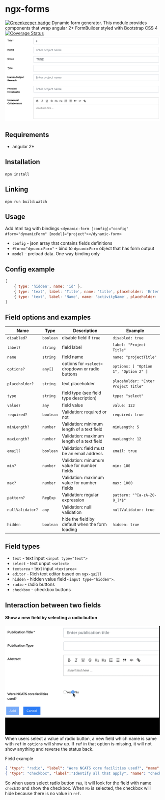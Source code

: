 # ngx-forms

[![Greenkeeper badge](https://badges.greenkeeper.io/LabShare/ngx-forms.svg?token=4a12f6b1da0f082ac1bbf2c72bbcaf01b001705746c61c36eee1db6bda3d7c11&ts=1525971500061)](https://greenkeeper.io/)
Dynamic form generator. This module provides components that wrap angular 2+ FormBuilder styled with Bootstrap CSS 4
[![Coverage Status](https://coveralls.io/repos/github/LabShare/ngx-forms/badge.svg?t=K1oUbj)](https://coveralls.io/github/LabShare/ngx-forms)
![Alt text](/imgs/readmess.png?raw=true "Optional Title")

## Requirements
-   angular 2+

## Installation
`npm install`

## Linking
`npm run build:watch`

## Usage
Add html tag with bindings
`<dynamic-form [config]="config" #form="dynamicForm" [model]="project"></dynamic-form>`
- `config` - json array that contains fields definitions
- `#form="dynamicForm"` - bind to `dynamicForm` object that has form output
- `model` - preload data. One way binding only

## Config example
```javascript
[
    { type: 'hidden', name: 'id' },
    { type: 'text', label: 'Title', name: 'title', placeholder: 'Enter project title', required: true, max: 14 },
    { type: 'text', label: 'Name', name: 'activityName', placeholder: 'Enter project name', minLength: 2, maxLength: 5 },
]
```

## Field options and examples
Name | Type | Description | Example
-- | -- | -- | --
`disabled?` | `boolean` | disable field if `true` | `disabled: true`
`label?` | `string` | field label | `label: "Project Title"`
`name` | `string` | field name | `name: "projectTitle"`
`options?` | `any[]` | options for `<select>` dropdown or radio buttons | `options: [ "Option 1", "Option 2" ]` 
`placeholder?` | `string` | text placeholder | `placeholder: "Enter Project Title"`
`type` | `string` | field type (see field type description) | `type: "select"`
`value?` | `any` | field value | `value: 123`
`required?` | `boolean` | Validation: required or not | `required: true`
`minLength?` | `number` | Validation: minimum length of a text field | `minLength: 5`
`maxLength?` | `number` | Validation: maximum length of a text field | `maxLength: 12`
`email?` | `boolean` | Validation: field must be an email address | `email: true`
`min?` | `number` | Validation: minumum value for number fields | `min: 100`
`max?` | `number` | Validation: maximum value for number fields | `max: 1000`
`pattern?` | `RegExp` | Validation: regular expression | `pattern: "^[a-zA-Z0-9_]*$"`
`nullValidator?` | `any` | Validation: null validation | `nullValidator: true`
`hidden` | `boolean` | hide the field by default when the form loading| `hidden: true`

## Field types
- `text` - text input `<input type="text">`
- `select` - text unput `<select>`
- `textarea` - text input `<textarea>`
- `editor` - Rich text editor based on `ngx-quill`
- `hidden` - hidden value field `<input type="hidden">`.
- `radio` - radio buttons
- `checkbox` - checkbox buttons

## Interaction between two fields
#### Show a new field by selecting a radio button
![Alt text](/imgs/ngx-forms-radio-buttons.gif)
When users select a value of radio button, a new field which name is same with `ref` in `options` will show up.
If `ref` in that option is missing, it will not show anything and reverse the status back.

Field example
```json
{ "type": "radio", "label": "Were NCATS core facilities used?", "name": "questions", "options": [{"value": "Yes", "ref": "checkId"}, {"value": "No"}]},
{ "type": "checkbox", "label":"Identify all that apply", "name": "checkId", "hidden": true, "options": [{"value": "NIH Grant"}, {"value": "NIH Intramural"}]}
```
So when users select radio button `Yes`, it will look for the field with name `checkID` and show the checkbox. When `No` is selected, the checkbox will hide because there is no value in `ref`.
